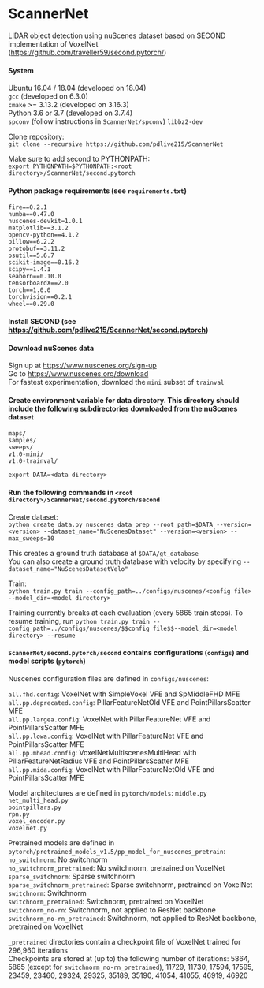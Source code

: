 # ScannerNet
LIDAR object detection using nuScenes dataset based on SECOND implementation of VoxelNet (https://github.com/traveller59/second.pytorch/)

#### System

Ubuntu 16.04 / 18.04 (developed on 18.04)  
`gcc` (developed on 6.3.0)  
`cmake` >= 3.13.2 (developed on 3.16.3)  
Python 3.6 or 3.7 (developed on 3.7.4)  
`spconv` (follow instructions in `ScannerNet/spconv`)
`libbz2-dev`

Clone repository:  
`git clone --recursive https://github.com/pdlive215/ScannerNet`

Make sure to add second to PYTHONPATH:  
`export PYTHONPATH=$PYTHONPATH:<root directory>/ScannerNet/second.pytorch`

#### Python package requirements (see `requirements.txt`)

`fire==0.2.1`  
`numba==0.47.0`  
`nuscenes-devkit=1.0.1`  
`matplotlib==3.1.2`  
`opencv-python==4.1.2`  
`pillow==6.2.2`  
`protobuf==3.11.2`  
`psutil==5.6.7`  
`scikit-image==0.16.2`  
`scipy==1.4.1`  
`seaborn==0.10.0`  
`tensorboardX==2.0`  
`torch==1.0.0`  
`torchvision==0.2.1`  
`wheel==0.29.0`

#### Install SECOND (see https://github.com/pdlive215/ScannerNet/second.pytorch)

#### Download nuScenes data
Sign up at https://www.nuscenes.org/sign-up  
Go to https://www.nuscenes.org/download  
For fastest experimentation, download the `mini` subset of `trainval`

#### Create environment variable for data directory. This directory should include the following subdirectories downloaded from the nuScenes dataset  

`maps/`  
`samples/`  
`sweeps/`  
`v1.0-mini/`  
`v1.0-trainval/`

`export DATA=<data directory>`

#### Run the following commands in `<root directory>/ScannerNet/second.pytorch/second`

Create dataset:  
`python create_data.py nuscenes_data_prep --root_path=$DATA --version=<version> --dataset_name="NuScenesDataset" --version=<version> --max_sweeps=10`
  
This creates a ground truth database at `$DATA/gt_database`  
You can also create a ground truth database with velocity by specifying `--dataset_name="NuScenesDatasetVelo"`

Train:  
`python train.py train --config_path=../configs/nuscenes/<config file> --model_dir=<model directory>`

Training currently breaks at each evaluation (every 5865 train steps). To resume training, run `python train.py train --config_path=../configs/nuscenes/$$config file$$--model_dir=<model directory> --resume`

#### `ScannerNet/second.pytorch/second` contains configurations (`configs`) and model scripts (`pytorch`)

Nuscenes configuration files are defined in `configs/nuscenes`:

`all.fhd.config`: VoxelNet with SimpleVoxel VFE and SpMiddleFHD MFE   
`all.pp.deprecated.config`: PillarFeatureNetOld VFE and PointPillarsScatter MFE  
`all.pp.largea.config`: VoxelNet with PillarFeatureNet VFE and PointPillarsScatter MFE  
`all.pp.lowa.config`: VoxelNet with PillarFeatureNet VFE and PointPillarsScatter MFE  
`all.pp.mhead.config`: VoxelNetMultiscenesMultiHead with PillarFeatureNetRadius VFE and PointPillarsScatter MFE  
`all.pp.mida.config`: VoxelNet with PillarFeatureNetOld VFE and PointPillarsScatter MFE

Model architectures are defined in `pytorch/models`:
`middle.py`  
`net_multi_head.py`  
`pointpillars.py`  
`rpn.py`  
`voxel_encoder.py`  
`voxelnet.py`

Pretrained models are defined in `pytorch/pretrained_models_v1.5/pp_model_for_nuscenes_pretrain`:
`no_switchnorm`: No switchnorm  
`no_switchnorm_pretrained`: No switchnorm, pretrained on VoxelNet  
`sparse_switchnorm`: Sparse switchnorm  
`sparse_switchnorm_pretrained`: Sparse switchnorm, pretrained on VoxelNet  
`switchnorm`: Switchnorm  
`switchnorm_pretrained`: Switchnorm, pretrained on VoxelNet  
`switchnorm_no-rn`: Switchnorm, not applied to ResNet backbone  
`switchnorm_no-rn_pretrained`: Switchnorm, not applied to ResNet backbone, pretrained on VoxelNet

`_pretrained` directories contain a checkpoint file of VoxelNet trained for 296,960 iterations  
Checkpoints are stored at (up to) the following number of iterations: 5864, 5865 (except for `switchnorm_no-rn_pretrained`), 11729, 11730, 17594, 17595, 23459, 23460, 29324, 29325, 35189, 35190, 41054, 41055, 46919, 46920
